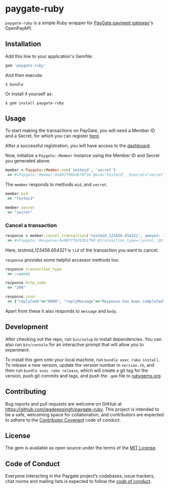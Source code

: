 # paygate-ruby

`paygate-ruby` is a simple Ruby wrapper for [PayGate payment gateway](http://www.paygate.net/)'s OpenPayAPI.

## Installation

Add this line to your application's Gemfile:

```ruby
gem 'paygate-ruby'
```

And then execute:

    $ bundle

Or install it yourself as:

    $ gem install paygate-ruby

## Usage

To start making the transactions on PayGate, you will need a Member ID and a Secret, for which you can register [here](https://admin.paygate.net/front/regist/registMember.jsp?lang=us).

After a successful registration, you will have access to the [dashboard](https://admin.paygate.net/front/board/welcome.jsp).

Now, initialize a `Paygate::Member` instance using the Member ID and Secret you generated above.

```ruby
member = Paygate::Member.new('testmid', 'secret')
 => #<Paygate::Member:0x007f96bdb70f38 @mid="testmid", @secret="secret">
```

The `member` responds to methods `mid`, and `secret`.

```ruby
member.mid
 => "testmid"

member.secret
 => "secret"
```

### Cancel a transaction

```ruby
response = member.cancel_transaction('testmid_123456.654321', amount: 1000)
 => #<Paygate::Response:0x007ff929351f90 @transaction_type=:cancel, @http_code="200", @message="OK", @body="callback({\"replyCode\":\"0000\",\"replyMessage\":\"Response has been completed\",\"content\":{\"object\":\"tid testmid_123456.654321 was canceled before.\"}})", @json={"replyCode"=>"0000", "replyMessage"=>"Response has been completed", "content"=>{"object"=>"tid testmid_123456.654321 was canceled before."}}>
```

Here, _testmid_123456.654321_ is `tid` of the transaction you want to cancel.

`response` provides some helpful accessor methods too.

```ruby
response.transaction_type
 => :cancel

response.http_code
 => "200"

response.json
 => {"replyCode"=>"0000", "replyMessage"=>"Response has been completed", "content"=>{"object"=>"tid testmid_123456.654321 was canceled before."}}
```

Apart from these it also responds to `message` and `body`.

## Development

After checking out the repo, run `bin/setup` to install dependencies. You can also run `bin/console` for an interactive prompt that will allow you to experiment.

To install this gem onto your local machine, run `bundle exec rake install`. To release a new version, update the version number in `version.rb`, and then run `bundle exec rake release`, which will create a git tag for the version, push git commits and tags, and push the `.gem` file to [rubygems.org](https://rubygems.org).

## Contributing

Bug reports and pull requests are welcome on GitHub at https://github.com/jagdeepsingh/paygate-ruby. This project is intended to be a safe, welcoming space for collaboration, and contributors are expected to adhere to the [Contributor Covenant](http://contributor-covenant.org) code of conduct.

## License

The gem is available as open source under the terms of the [MIT License](http://opensource.org/licenses/MIT).

## Code of Conduct

Everyone interacting in the Paygate project’s codebases, issue trackers, chat rooms and mailing lists is expected to follow the [code of conduct](https://github.com/jagdeepsingh/paygate-ruby/blob/master/CODE_OF_CONDUCT.md).
